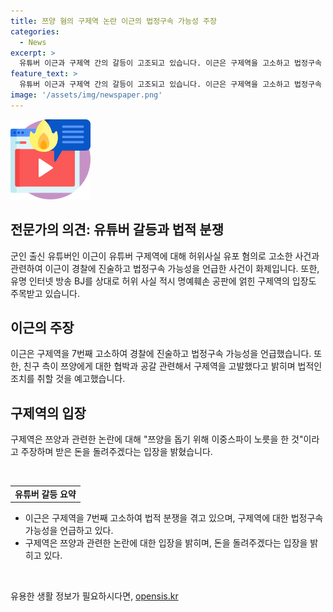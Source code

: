 ```yaml
---
title: 쯔양 혐의 구제역 논란 이근의 법정구속 가능성 주장
categories:
  - News
excerpt: >
  유튜버 이근과 구제역 간의 갈등이 고조되고 있습니다. 이근은 구제역을 고소하고 법정구속 가능성을 언급했으며, 구제역 역시 이근을 고발하며 여러 분쟁에 휘말려 있습니다. 또한, 구제역은 유명 BJ에 대한 허위 사실 유포로 인한 명예훼손 혐의로 기소되었고, 쯔양과의 관련된 논란도 뒤따르고 있습니다. 오는 18일에 이들 간의 명예훼손 소송에 대한 선고가 예정되어 있습니다. 이근과 구제역의 갈등은 계속될 전망입니다.
feature_text: >
  유튜버 이근과 구제역 간의 갈등이 고조되고 있습니다. 이근은 구제역을 고소하고 법정구속 가능성을 언급했으며, 구제역 역시 이근을 고발하며 여러 분쟁에 휘말려 있습니다. 또한, 구제역은 유명 BJ에 대한 허위 사실 유포로 인한 명예훼손 혐의로 기소되었고, 쯔양과의 관련된 논란도 뒤따르고 있습니다. 오는 18일에 이들 간의 명예훼손 소송에 대한 선고가 예정되어 있습니다. 이근과 구제역의 갈등은 계속될 전망입니다.
image: '/assets/img/newspaper.png'
---
```


<p><img src="/assets/img/news.png" alt="rentncar 속보" /></p>

<h2 data-ke-size="size26">전문가의 의견: 유튜버 갈등과 법적 분쟁</h2>

<p data-ke-size="size16">군인 출신 유튜버인 이근이 유튜버 구제역에 대해 허위사실 유포 혐의로 고소한 사건과 관련하여 이근이 경찰에 진술하고 법정구속 가능성을 언급한 사건이 화제입니다. 또한, 유명 인터넷 방송 BJ를 상대로 허위 사실 적시 명예훼손 공판에 얽힌 구제역의 입장도 주목받고 있습니다.</p>

<h2 data-ke-size="size26">이근의 주장</h2>

<p data-ke-size="size16">이근은 구제역을 7번째 고소하여 경찰에 진술하고 법정구속 가능성을 언급했습니다. 또한, 친구 측이 쯔양에게 대한 협박과 공갈 관련해서 구제역을 고발했다고 밝히며 법적인 조치를 취할 것을 예고했습니다.</p>

<h2 data-ke-size="size26">구제역의 입장</h2>

<p data-ke-size="size16">구제역은 쯔양과 관련한 논란에 대해 "쯔양을 돕기 위해 이중스파이 노릇을 한 것"이라고 주장하며 받은 돈을 돌려주겠다는 입장을 밝혔습니다.</p>

<p data-ke-size="size16">&nbsp;</p>

<table>
    <tbody>
        <tr>
            <td style="text-align: center; height: 17px;"><b>유튜버 갈등 요약</b></td>
        </tr>
    </tbody>
</table>

<ul>
    <li>이근은 구제역을 7번째 고소하여 법적 분쟁을 겪고 있으며, 구제역에 대한 법정구속 가능성을 언급하고 있다.</li>
    <li>구제역은 쯔양과 관련한 논란에 대한 입장을 밝히며, 돈을 돌려주겠다는 입장을 밝히고 있다.</li>
</ul>

<p data-ke-size="size16">&nbsp;</p>
유용한 생활 정보가 필요하시다면, <a href="https://opensis.kr" rel="dofollow">opensis.kr</a>


